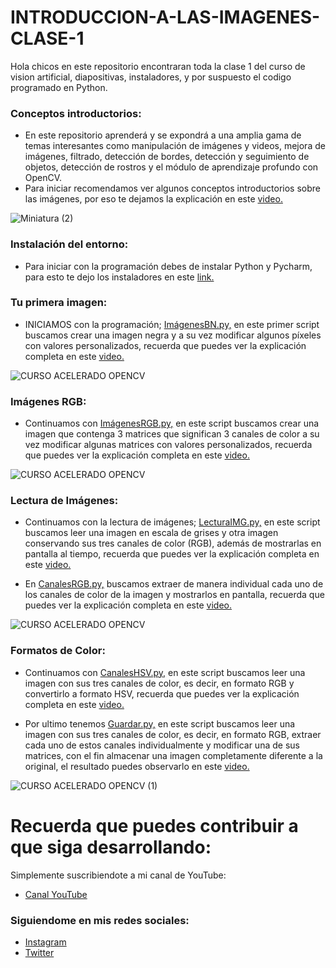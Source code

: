 # INTRODUCCION-A-LAS-IMAGENES-CLASE-1
Hola chicos en este repositorio encontraran toda la clase 1 del curso de vision artificial, diapositivas, instaladores, y por suspuesto el codigo programado en Python.

### Conceptos introductorios:
- En este repositorio aprenderá y se expondrá a una amplia gama de temas interesantes como manipulación de imágenes y videos, mejora de imágenes, filtrado, detección de bordes, detección y seguimiento de objetos, detección de rostros y el módulo de aprendizaje profundo con OpenCV.
- Para iniciar recomendamos ver algunos conceptos introductorios sobre las imágenes, por eso te dejamos la explicación en este [video.](https://youtu.be/meNN1TRyojY)

![Miniatura (2)](https://user-images.githubusercontent.com/85022752/216784273-67edbe59-bf47-4518-8ce5-2f8fc4ca92a4.jpg)

### Instalación del entorno:
- Para iniciar con la programación debes de instalar Python y Pycharm, para esto te dejo los instaladores en este [link.](https://drive.google.com/drive/folders/1QY4yvfdcG3BObTwtHJSdWfW-vPyKMiNS?usp=share_link)

### Tu primera imagen:
- INICIAMOS con la programación; [ImágenesBN.py,](https://github.com/AprendeIngenia/INTRODUCCION-A-LAS-IMAGENES-CLASE-1/blob/f1a939c248a90e831e05a54842b21837309a86d6/ImagenesBN.py) en este primer script buscamos crear una imagen negra y a su vez modificar algunos píxeles con valores personalizados, recuerda que puedes ver la explicación completa en este [video.](https://youtu.be/meNN1TRyojY)

![CURSO ACELERADO OPENCV](https://user-images.githubusercontent.com/85022752/216788774-cb929c8c-6710-49a3-b713-66624cbb76e7.jpg)

### Imágenes RGB:
- Continuamos con [ImágenesRGB.py,](https://github.com/AprendeIngenia/INTRODUCCION-A-LAS-IMAGENES-CLASE-1/blob/052e86f8e731c6d3eaed98fadaeae267c8343d95/ImagenesRGB.py) en este script buscamos crear una imagen que contenga 3 matrices que significan 3 canales de color a su vez modificar algunas matrices con valores personalizados, recuerda que puedes ver la explicación completa en este [video.](https://youtu.be/meNN1TRyojY)

![CURSO ACELERADO OPENCV](https://user-images.githubusercontent.com/85022752/216789646-c6079ded-db8d-48d1-bc63-70e3e959d792.jpg)

### Lectura de Imágenes:
- Continuamos con la lectura de imágenes; [LecturaIMG.py,](https://github.com/AprendeIngenia/INTRODUCCION-A-LAS-IMAGENES-CLASE-1/blob/0a827b30a374bc2c8a0d7fb334377904dfe2bf64/LecturaIMG.py) en este script buscamos leer una imagen en escala de grises y otra imagen conservando sus tres canales de color (RGB), además de mostrarlas en pantalla al tiempo, recuerda que puedes ver la explicación completa en este [video.](https://youtu.be/meNN1TRyojY)

- En [CanalesRGB.py,](https://github.com/AprendeIngenia/INTRODUCCION-A-LAS-IMAGENES-CLASE-1/blob/d9c8d6e4aff3301c9742cfecc6c39087dd7d0d02/CanalesRGB.py) buscamos extraer de manera individual cada uno de los canales de color de la imagen y mostrarlos en pantalla, recuerda que puedes ver la explicación completa en este [video.](https://youtu.be/meNN1TRyojY)

![CURSO ACELERADO OPENCV](https://user-images.githubusercontent.com/85022752/216789952-103b348d-6e25-42ae-8ff2-a08b56fb6bdf.jpg)

### Formatos de Color:
- Continuamos con [CanalesHSV.py,](https://github.com/AprendeIngenia/INTRODUCCION-A-LAS-IMAGENES-CLASE-1/blob/d9c8d6e4aff3301c9742cfecc6c39087dd7d0d02/CanalesHSV.py) en este script buscamos leer una imagen con sus tres canales de color, es decir, en formato RGB y convertirlo a formato HSV, recuerda que puedes ver la explicación completa en este  [video.](https://youtu.be/meNN1TRyojY)

- Por ultimo tenemos [Guardar.py,](https://github.com/AprendeIngenia/INTRODUCCION-A-LAS-IMAGENES-CLASE-1/blob/d9c8d6e4aff3301c9742cfecc6c39087dd7d0d02/Guardar.py) en este script buscamos leer una imagen con sus tres canales de color, es decir, en formato RGB, extraer cada uno de estos canales individualmente y modificar una de sus matrices, con el fin almacenar una imagen completamente diferente a la original, el resultado puedes observarlo en este [video.](https://youtu.be/meNN1TRyojY)

![CURSO ACELERADO OPENCV (1)](https://user-images.githubusercontent.com/85022752/216790276-2c6ec20d-80ec-43f1-88ec-98ccd5cb9ac5.jpg)

# Recuerda que puedes contribuir a que siga desarrollando:
Simplemente suscribiendote a mi canal de YouTube:
- [Canal YouTube](https://www.youtube.com/channel/UCzwHEOCbsZLjfELperJ6VeQ/videos)

### Siguiendome en mis redes sociales: 
- [Instagram](https://www.instagram.com/santiagsanchezr/)
- [Twitter](https://twitter.com/SantiagSanchezR)







